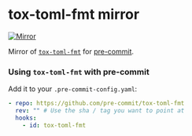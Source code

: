 # tox-toml-fmt mirror

[![Mirror](https://github.com/tox-dev/tox-toml-fmt/actions/workflows/main.yml/badge.svg)](https://github.com/tox-dev/tox-toml-fmt/actions/workflows/main.yml)

Mirror of [`tox-toml-fmt`](https://github.com/tox-dev/toml-fmt/tree/main/tox-toml-fmt) for
[pre-commit](https://github.com/pre-commit/pre-commit).

### Using `tox-toml-fmt` with pre-commit

Add it to your `.pre-commit-config.yaml`:

```yaml
- repo: https://github.com/pre-commit/tox-toml-fmt
  rev: "" # Use the sha / tag you want to point at
  hooks:
    - id: tox-toml-fmt
```
